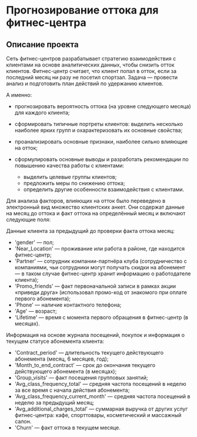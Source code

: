# Прогнозирование оттока для фитнес-центра
## Описание проекта

Сеть фитнес-центров разрабатывает стратегию взаимодействия с клиентами на основе аналитических данных, чтобы снизить отток клиентов. Фитнес-центр считает, что клиент попал в отток, если за последний месяц ни разу не посетил спортзал. Задача — провести анализ и подготовить план действий по удержанию клиентов.

А именно:

- прогнозировать вероятность оттока (на уровне следующего месяца) для каждого клиента;
- сформировать типичные портреты клиентов: выделить несколько наиболее ярких групп и охарактеризовать их основные свойства;
- проанализировать основные признаки, наиболее сильно влияющие на отток;
- сформулировать основные выводы и разработать рекомендации по повышению качества работы с клиентами:

  - выделить целевые группы клиентов;
  - предложить меры по снижению оттока;
  - определить другие особенности взаимодействия с клиентами.

Для анализа факторов, влияющих на отток было переведено в электронный вид множество клиентских анкет. Они содержат данные на месяц до оттока и факт оттока на определённый месяц и включают следующие поля:

Данные клиента за предыдущий до проверки факта оттока месяц:

- 'gender' — пол;
- 'Near_Location' — проживание или работа в районе, где находится фитнес-центр;
- 'Partner' — сотрудник компании-партнёра клуба (сотрудничество с компаниями, чьи сотрудники могут получать скидки на абонемент — в таком случае фитнес-центр хранит информацию о работодателе клиента);
- 'Promo_friends' — факт первоначальной записи в рамках акции «приведи друга» (использовал промо-код от знакомого при оплате первого абонемента);
- 'Phone' — наличие контактного телефона;
- 'Age' — возраст;
- 'Lifetime' — время с момента первого обращения в фитнес-центр (в месяцах).

Информация на основе журнала посещений, покупок и информация о текущем статусе абонемента клиента:

- 'Contract_period' — длительность текущего действующего абонемента (месяц, 6 месяцев, год);
- 'Month_to_end_contract' — срок до окончания текущего действующего абонемента (в месяцах);
- 'Group_visits' — факт посещения групповых занятий;
- 'Avg_class_frequency_total' — средняя частота посещений в неделю за все время с начала действия абонемента;
- 'Avg_class_frequency_current_month' — средняя частота посещений в неделю за предыдущий месяц;
- 'Avg_additional_charges_total' — суммарная выручка от других услуг фитнес-центра: кафе, спорттовары, косметический и массажный салон.
- 'Churn' — факт оттока в текущем месяце.
